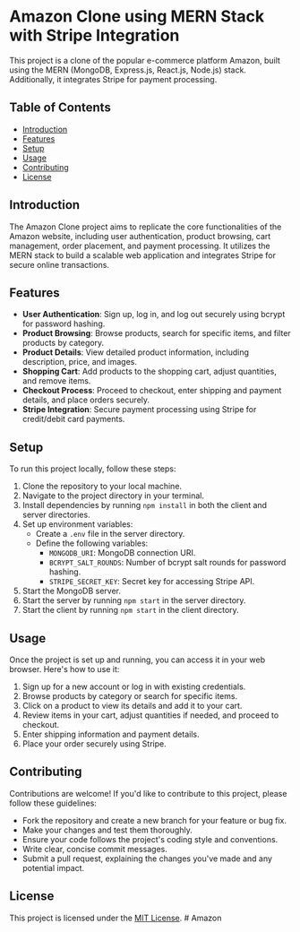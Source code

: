 # Amazon Clone using MERN Stack with Stripe Integration

This project is a clone of the popular e-commerce platform Amazon, built using the MERN (MongoDB, Express.js, React.js, Node.js) stack. Additionally, it integrates Stripe for payment processing.

## Table of Contents

- [Introduction](#introduction)
- [Features](#features)
- [Setup](#setup)
- [Usage](#usage)
- [Contributing](#contributing)
- [License](#license)

## Introduction

The Amazon Clone project aims to replicate the core functionalities of the Amazon website, including user authentication, product browsing, cart management, order placement, and payment processing. It utilizes the MERN stack to build a scalable web application and integrates Stripe for secure online transactions.

## Features

- **User Authentication**: Sign up, log in, and log out securely using bcrypt for password hashing.
- **Product Browsing**: Browse products, search for specific items, and filter products by category.
- **Product Details**: View detailed product information, including description, price, and images.
- **Shopping Cart**: Add products to the shopping cart, adjust quantities, and remove items.
- **Checkout Process**: Proceed to checkout, enter shipping and payment details, and place orders securely.
- **Stripe Integration**: Secure payment processing using Stripe for credit/debit card payments.

## Setup

To run this project locally, follow these steps:

1. Clone the repository to your local machine.
2. Navigate to the project directory in your terminal.
3. Install dependencies by running `npm install` in both the client and server directories.
4. Set up environment variables:
   - Create a `.env` file in the server directory.
   - Define the following variables:
     - `MONGODB_URI`: MongoDB connection URI.
     - `BCRYPT_SALT_ROUNDS`: Number of bcrypt salt rounds for password hashing.
     - `STRIPE_SECRET_KEY`: Secret key for accessing Stripe API.
5. Start the MongoDB server.
6. Start the server by running `npm start` in the server directory.
7. Start the client by running `npm start` in the client directory.

## Usage

Once the project is set up and running, you can access it in your web browser. Here's how to use it:

1. Sign up for a new account or log in with existing credentials.
2. Browse products by category or search for specific items.
3. Click on a product to view its details and add it to your cart.
4. Review items in your cart, adjust quantities if needed, and proceed to checkout.
5. Enter shipping information and payment details.
6. Place your order securely using Stripe.

## Contributing

Contributions are welcome! If you'd like to contribute to this project, please follow these guidelines:

- Fork the repository and create a new branch for your feature or bug fix.
- Make your changes and test them thoroughly.
- Ensure your code follows the project's coding style and conventions.
- Write clear, concise commit messages.
- Submit a pull request, explaining the changes you've made and any potential impact.

## License

This project is licensed under the [MIT License](LICENSE).
#   A m a z o n 
 
 
